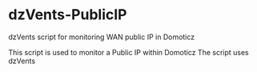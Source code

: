 # dzVents-PublicIP
dzVents script for monitoring WAN public IP in Domoticz

This script is used to monitor a Public IP within Domoticz
The script uses dzVents


